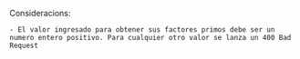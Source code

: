 Consideracions:

	- El valor ingresado para obtener sus factores primos debe ser un numero entero positivo. Para cualquier otro valor se lanza un 400 Bad Request